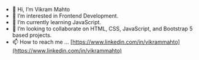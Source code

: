 - 👋 Hi, I’m Vikram Mahto
- 👀 I’m interested in Frontend Development.
- 🌱 I’m currently learning JavaScript.
- 💞️ I’m looking to collaborate on HTML, CSS, JavaScript, and Bootstrap 5 based projects.
- 📫 How to reach me ... [https://www.linkedin.com/in/vikrammahto](https://www.linkedin.com/in/vikrammahto)

